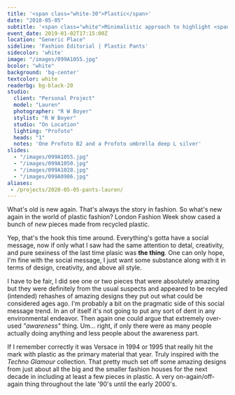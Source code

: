 ```yaml
---
title: '<span class="white-30">Plastic</span>'
date: "2018-05-05"
subtitle: '<span class="white">Minimalistic approach to highlight <span class="fw7">plastic jeans</span></span>'
event_date: 2019-01-02T17:15:00Z
location: "Generic Place"
sideline: 'Fashion Editorial | Plastic Pants'
sidecolor: 'white'
image: "/images/099A1055.jpg"
bcolor: "white"
background: 'bg-center'
textcolor: white
readerbg: bg-black-20
studio:
  client: "Personal Project"
  model: "Lauren"
  photographer: "R W Boyer"
  stylist: "R W Boyer"
  studio: "On Location"
  lighting: "Profoto"
  heads: "1"
  notes: 'One Profoto B2 and a Profoto umbrella deep L silver'
slides:
  - "/images/099A1055.jpg"
  - "/images/099A1050.jpg"
  - "/images/099A1028.jpg"
  - "/images/099A0986.jpg"
aliases:
 - /projects/2020-05-05-pants-lauren/
---
```

What's old is new again. That's always the story in fashion. So what's new again in the world of plastic fashion? London Fashion Week show cased a bunch of *new* pieces made from recycled plastic. 

Yep, that's the hook this time around. Everything's gotta have a social message, now if only what I saw had the same attention to detal, creativity, and pure sexiness of the last time plasic was **the thing**. One can only hope, I'm fine with the social message, I just want some substance along with it in terms of design, creativity, and above all style.

I have to be fair, I did see one or two pieces that were absolutely amazing but they were definitely from the usual suspects and appeared to be recyled (intended) rehashes of amazing designs they put out what could be considered ages ago. I'm probably a bit on the pragmatic side of this social message trend. In an of itself it's not going to put any sort of dent in any environmental endeavor. Then again one could argue that extremely over-used *"awareness"* thing. Um&hellip; right, if only there were as many people actually doing anything and less people about the awareness part.

If I remember correctly it was Versace in 1994 or 1995 that really hit the mark with plastic as the primary material that year. Truly inspired with the *Techno Glamour* collection. That pretty much set off some amazing designs from just about all the big and the smaller fashion houses for the next decade in including at least a few pieces in plastic. A very on-again/off-again thing throughout the late '90's until the early 2000's.


